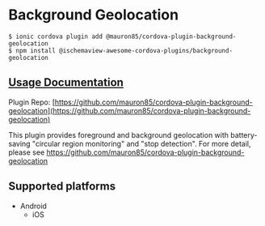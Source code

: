 # Background Geolocation

```
$ ionic cordova plugin add @mauron85/cordova-plugin-background-geolocation
$ npm install @ischemaview-awesome-cordova-plugins/background-geolocation
```

## [Usage Documentation](https://danielsogl.gitbook.io/awesome-cordova-plugins/plugins/background-geolocation/)

Plugin Repo: [https://github.com/mauron85/cordova-plugin-background-geolocation](https://github.com/mauron85/cordova-plugin-background-geolocation)

This plugin provides foreground and background geolocation with battery-saving "circular region monitoring" and "stop detection". For
more detail, please see https://github.com/mauron85/cordova-plugin-background-geolocation

## Supported platforms

- Android
  - iOS
  


